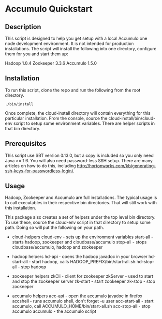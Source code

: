 # Accumulo Quickstart

## Description
This script is designed to help you get setup with a local Accumulo
one node development environment.  It is not intended for production installations.  The script will install the following into one directory, configure them for you and start them up:

Hadoop 1.0.4
Zookeeper 3.3.6
Accumulo 1.5.0


## Installation
To run this script, clone the repo and run the following from the root directory.

    ./bin/install

Once complete, the cloud-install directory will contain everything for
this particular installation.  From the console, source the
cloud-install/bin/cloud-env script to setup some environment
variables.  There are helper scripts in that bin directory.

##  Prerequisites

This script use SBT version 0.13.0, but a copy is included so you only
need Java >= 1.6. You will also need password-less SSH setup.  There
are many articles on how to do this, including
http://hortonworks.com/kb/generating-ssh-keys-for-passwordless-login/.

## Usage

Hadoop, Zookeeper and Accumulo are full installations.  The typical
usage is to call executables in their respective bin directories.
That will still work with this installation.

This package also creates a set of helpers under the top level bin
directory.  To use these, source the cloud-env script in that
directory to setup some path.  Doing so will put the following on your path.

- cloud-helpers
cloud-env          - sets up the environment variables
start-all          - starts hadoop, zookeeper and cloudbase/accumulo
stop-all           - stops cloudbase/accumulo, hadoop and zookeeper

- hadoop helpers
hd-api             - opens the hadoop javadoc in your browser
hd-start-all       - start hadoop, calls HADOOP_PREFIX/bin/start-all.sh
hd-stop-all        - stop hadoop

- zookeeper helpers
zkCli              - client for zookeeper
zkServer           - used to start and stop the zookeeper server
zk-start           - start zookeeper
zk-stop            - stop zookeeper

- accumulo helpers
acc-api            - open the accumulo javadoc in firefox
accshell           - runs accumulo shell, don't forget -u user
acc-start-all      - start accumulo, call ACCUMULO_HOME/bin/start-all.sh
acc-stop-all       - stop accumulo
accumulo           - the accumulo script
